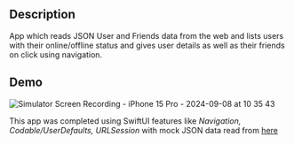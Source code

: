 ## Description
App which reads JSON User and Friends data from the web and lists users with their online/offline status and gives user details as well as their friends on click using navigation.


## Demo
![Simulator Screen Recording - iPhone 15 Pro - 2024-09-08 at 10 35 43](https://github.com/user-attachments/assets/31097cce-a0d5-402b-a2cb-5298c7160e2e)



This app was completed using SwiftUI features like _Navigation, Codable/UserDefaults, URLSession_ with mock JSON data read from [here](https://www.hackingwithswift.com/samples/friendface.json)
